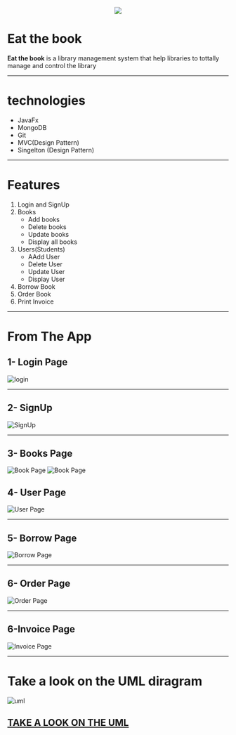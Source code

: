 <p align="center">
  <img src="https://user-images.githubusercontent.com/95965261/234280247-5cecb0dc-e42a-46b5-ac86-d7fdd15dad81.png" />
</p> 
<h1>Eat the book</h1>

<p ><strong >Eat the book</strong> is a library management system that help libraries to tottally manage and control the library </p>
<hr>
<h1>technologies</h1>
<ul>
<li>JavaFx</li>
<li>MongoDB</li>
<li>Git</li>
  <li>MVC(Design Pattern)</li>
  <li>Singelton (Design Pattern)</li>
</ul>
<hr>
<h1>
  Features 
</h1>
<ol>
  <li>
    Login and SignUp
  </li>
  <li>
    Books
    <ul>
    <li>
      Add books
    </li>
  <li>
      Delete books
    </li>
      <li>
      Update books 
    </li>
      <li>
      Display all books 
    </li>
    </ul>
  </li>
  <li>
    Users(Students)
    <ul>
      <li>
        AAdd User
      </li>
      <li>
        Delete User
      </li>
      <li>
        Update User
      </li>
      <li>
        Display User
      </li>
    </ul>
  </li>
  <li>
    Borrow Book
  </li>
  <li>
    Order Book
  </li>
  <li>
    Print Invoice
</li>
</ol>
<hr/>
<h1>
  From The App
</h1>
<h2>
  1- Login Page 
</h2>
<img src="https://github.com/walidhassan1011/Eat_The_Book/assets/95965261/cebb4897-52d8-4bc9-9882-e56237156401" alt="login"/>
<hr/>
<h2>
  2- SignUp
</h2>
<img src="https://github.com/walidhassan1011/Eat_The_Book/assets/95965261/08cebc74-3a25-4b9c-aa02-3d307409f644" alt="SignUp"/>
<hr/>
<h2>
  3- Books Page
</h2>
<img src="https://github.com/walidhassan1011/Eat_The_Book/assets/95965261/5493b50d-7734-4c58-a830-4651825c8dbb" alt="Book Page"/>
<img src="https://github.com/walidhassan1011/Eat_The_Book/assets/95965261/692def95-bc0a-4bf6-a49b-20691de09b26" alt="Book Page"/><h2>
  4- User Page
</h2>
<img src="https://github.com/walidhassan1011/Eat_The_Book/assets/95965261/c6a2649f-000f-4aad-ba46-26d21853e489" alt="User Page"/>
<hr/>
<h2>
  5- Borrow Page
</h2>
<img src="https://github.com/walidhassan1011/Eat_The_Book/assets/95965261/34097d59-0df2-4cad-84c2-8fc6b04ebbe3" alt="Borrow Page"/>
<hr/>
<h2>
  6- Order Page
</h2>
<img src="https://github.com/walidhassan1011/Eat_The_Book/assets/95965261/84d367e3-ab7f-47c0-814d-f144351fe7f7" alt="Order Page"/>
<hr/>
<h2>
  6-Invoice Page
</h2>
<img src="https://github.com/walidhassan1011/Eat_The_Book/assets/95965261/f919dc55-a779-4552-ad8d-a5ac7f9c7bee" alt="Invoice Page"/>
<hr/>
<h1>Take a look on the UML diragram </h1>
<img src="https://github.com/walidhassan1011/Eat_The_Book/assets/95965261/dd63c8b5-dec1-43b5-8743-a4777a76d47e" alt="uml"/>
<a
  href="https://lucid.app/lucidchart/8c174a76-1458-42ad-835f-2cd753b2ae4e/edit?viewport_loc=-1135%2C906%2C2846%2C1281%2C0_0&invitationId=inv_f6dfbadd-bf57-4b77-9cc0-1d39f6bfb868"
  >
  <h2>
    TAKE A LOOK ON THE UML
  </h2>
  </a>
